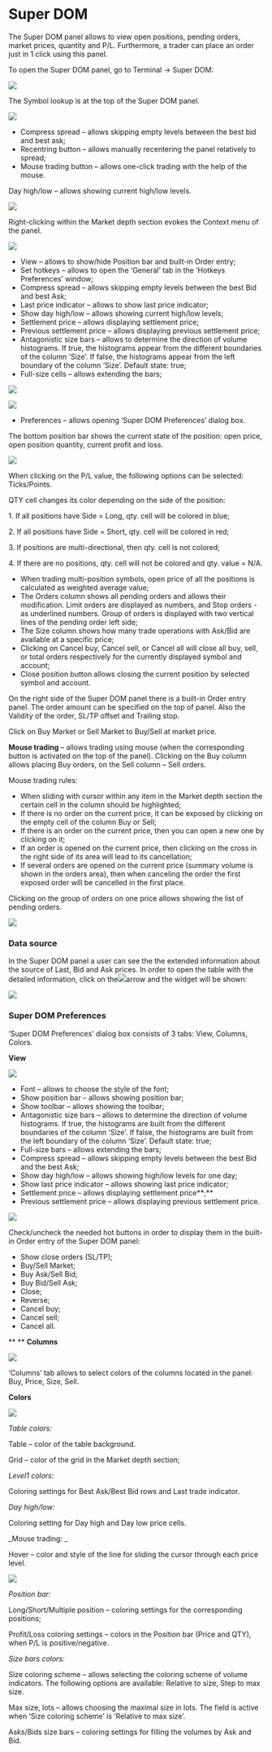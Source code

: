 # Super DOM

The Super DOM panel allows to view open positions, pending orders, market prices, quantity and P/L. Furthermore, a trader can place an order just in 1 click using this panel. 

To open the Super DOM panel, go to Terminal -> Super DOM:

![](../../../.gitbook/assets/1pic.png)

The Symbol lookup is at the top of the Super DOM panel.

![](<../../../.gitbook/assets/2 (113).png>)

* Compress spread – allows skipping empty levels between the best bid and best ask;
* Recentring button – allows manually recentering the panel relatively to spread;
* Mouse trading button – allows one-click trading with the help of the mouse.

Day high/low – allows showing current high/low levels.

![](<../../../.gitbook/assets/3 (90).png>)

Right-clicking within the Market depth section evokes the Context menu of the panel.

![](<../../../.gitbook/assets/4 (62).png>)

* View – allows to show/hide Position bar and built-in Order entry;
* Set hotkeys – allows to open the ‘General’ tab in the ‘Hotkeys Preferences’ window;  
* Compress spread – allows skipping empty levels between the best Bid and best Ask;
* Last price indicator – allows to show last price indicator;
* Show day high/low – allows showing current high/low levels;
* Settlement price – allows displaying settlement price;
* Previous settlement price – allows displaying previous settlement price;
* Antagonistic size bars – allows to determine the direction of volume histograms. If true, the histograms appear from the different boundaries of the column ‘Size’. If false, the histograms appear from the left boundary of the column ‘Size’. Default state: true;
* Full-size cells – allows extending the bars;

![](<../../../.gitbook/assets/5 (54).png>)

![](<../../../.gitbook/assets/6 (42).png>)

* Preferences – allows opening ‘Super DOM Preferences’ dialog box.

The bottom position bar shows the current state of the position: open price, open position quantity, current profit and loss.

![](<../../../.gitbook/assets/7 (33).png>)

When clicking on the P/L value, the following options can be selected: Ticks/Points.

QTY cell changes its color depending on the side of the position:

1\.    If all positions have Side = Long, qty. cell will be colored in blue;

2\.    If all positions have Side = Short, qty. cell will be colored in red;

3\.    If positions are multi-directional, then qty. cell is not colored;

4\.    If there are no positions, qty. cell will not be colored and qty. value = N/A.

* When trading multi-position symbols, open price of all the positions is calculated as weighted average value;
* The Orders column shows all pending orders and allows their modification. Limit orders are displayed as numbers, and Stop orders - as underlined numbers. Group of orders is displayed with two vertical lines of the pending order left side;
* The Size column shows how many trade operations with Ask/Bid are available at a specific price;
* Clicking on Cancel buy, Cancel sell, or Cancel all will close all buy, sell, or total orders respectively for the currently displayed symbol and account;
* Close position button allows closing the current position by selected symbol and account.

On the right side of the Super DOM panel there is a built-in Order entry panel. The order amount can be specified on the top of panel. Also the Validity of the order, SL/TP offset and Trailing stop.

Click on Buy Market or Sell Market to Buy/Sell at market price.

**Mouse trading** – allows trading using mouse (when the corresponding button is activated on the top of the panel). Clicking on the Buy column allows placing Buy orders, on the Sell column – Sell orders.

Mouse trading rules:

* When sliding with cursor within any item in the Market depth section the certain cell in the column should be highlighted;
* If there is no order on the current price, it can be exposed by clicking on the empty cell of the column Buy or Sell;
* If there is an order on the current price, then you can open a new one by clicking on it;
* If an order is opened on the current price, then clicking on the cross in the right side of its area will lead to its cancellation;
* If several orders are opened on the current price (summary volume is shown in the orders area), then when canceling the order the first exposed order will be cancelled in the first place.

Clicking on the group of orders on one price allows showing the list of pending orders.

![](../../../.gitbook/assets/orders.png)

### Data source <a href="data-source" id="data-source"></a>

In the Super DOM panel a user can see the the extended information about the source of Last, Bid and Ask prices. In order to open the table with the detailed information, click on the![](<../../../.gitbook/assets/image2-kopiya (1).png>)arrow and the widget will be shown:

![](<../../../.gitbook/assets/image6 (1).png>)

### **Super DOM Preferences**

‘Super DOM Preferences’ dialog box consists of 3 tabs: View, Columns, Colors. 

**View**

![](<../../../.gitbook/assets/9 (15).png>)

* Font – allows to choose the style of the font;
* Show position bar – allows showing position bar;
* Show toolbar – allows showing the toolbar;
* Antagonistic size bars – allows to determine the direction of volume histograms. If true, the histograms are built from the different boundaries of the column ‘Size’. If false, the histograms are built from the left boundary of the column ‘Size’. Default state: true;
* Full-size bars – allows extending the bars;
* Compress spread – allows skipping empty levels between the best Bid and the best Ask;
* Show day high/low – allows showing high/low levels for one day;
* Show last price indicator – allows showing last price indicator;
* Settlement price – allows displaying settlement price**;**
* Previous settlement price – allows displaying previous settlement price.

![](<../../../.gitbook/assets/10 (13).png>)

Check/uncheck the needed hot buttons in order to display them in the built-in Order entry of the Super DOM panel:

* Show close orders (SL/TP);
* Buy/Sell Market;
* Buy Ask/Sell Bid;
* Buy Bid/Sell Ask;
* Close;
* Reverse;
* Cancel buy;
* Cancel sell;
* Cancel all.

** ** **Columns**

![](<../../../.gitbook/assets/11 (9).png>)

‘Columns’ tab allows to select colors of the columns located in the panel: Buy, Price, Size, Sell.

**Colors**

![](<../../../.gitbook/assets/12 (5).png>)

_Table colors:_

Table – color of the table background.

Grid – color of the grid in the Market depth section;

_Level1 colors:_

Coloring settings for Best Ask/Best Bid rows and Last trade indicator.

_Day high/low:_

Coloring setting for Day high and Day low price cells.

_Mouse trading: _

Hover – color and style of the line for sliding the cursor through each price level.

![](<../../../.gitbook/assets/13 (5).png>)

_Position bar:_

Long/Short/Multiple position – coloring settings for the corresponding positions;

Profit/Loss coloring settings – colors in the Position bar (Price and QTY), when P/L is positive/negative.

_Size bars colors:_

Size coloring scheme – allows selecting the coloring scheme of volume indicators. The following options are available: Relative to size, Step to max size.

Max size, lots – allows choosing the maximal size in lots. The field is active when ‘Size coloring scheme’ is ‘Relative to max size’.

Asks/Bids size bars – coloring settings for filling the volumes by Ask and Bid.

